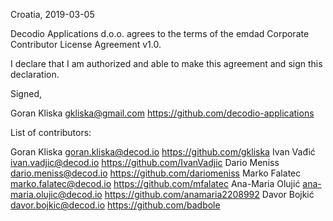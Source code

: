 Croatia, 2019-03-05

Decodio Applications d.o.o. agrees to the terms of the emdad Corporate Contributor License
Agreement v1.0.

I declare that I am authorized and able to make this agreement and sign this
declaration.

Signed,

Goran Kliska gkliska@gmail.com https://github.com/decodio-applications

List of contributors:

Goran Kliska goran.kliska@decod.io https://github.com/gkliska
Ivan Vađić ivan.vadjic@decod.io https://github.com/IvanVadjic
Dario Meniss dario.meniss@decod.io https://github.com/dariomeniss
Marko Falatec marko.falatec@decod.io https://github.com/mfalatec
Ana-Maria Olujić ana-maria.olujic@decod.io https://github.com/anamaria2208992
Davor Bojkić davor.bojkic@decod.io https://github.com/badbole
